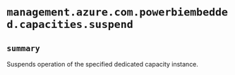 # `management.azure.com.powerbiembedded.capacities.suspend`

## `summary`
Suspends operation of the specified dedicated capacity instance.


